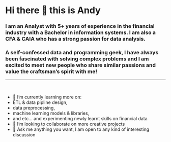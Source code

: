 # Hi there 👋 this is Andy

### I am an Analyst with 5+ years of experience in the financial industry with a Bachelor in information systems. I am also a CFA & CAIA who has a strong passion for data analysis. 

### A self-confessed data and programming geek, I have always been fascinated with solving complex problems and I am excited to meet new people who share similar passions and value the craftsman’s spirit with me!
***
<br>

* 🌱 I’m currently learning more on:
 * ETL & data pipline design, 
 * data preprocessing, 
 * machine learning models & libraries, 
 * and etc...
and experimenting newly learnt skills on financial data
* 👯 I’m looking to collaborate on more creative projects
* 💬 Ask me anything you want, I am open to any kind of interesting discussion

<!--
**ccfandy1/ccfandy1** is a ✨ _special_ ✨ repository because its `README.md` (this file) appears on your GitHub profile.

Here are some ideas to get you started:

-->
